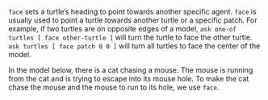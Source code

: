 ﻿`face` sets a turtle’s heading to point towards another specific agent. `face` is usually used to point a turtle towards another turtle or a specific patch. For example, if two turtles are on opposite edges of a model, `ask one-of turtles [ face other-turtle ]` will turn the turtle to face the other turtle. `ask turtles [ face patch 0 0 ]` will turn all turtles to face the center of the model. 



In the model below, there is a cat chasing a mouse. The mouse is running from the cat and is trying to escape into its mouse hole. To make the cat chase the mouse and the mouse to run to its hole, we use `face`. 

